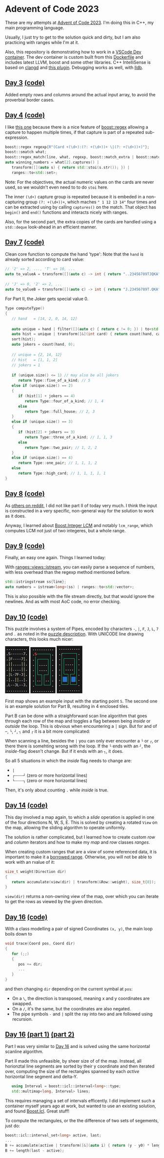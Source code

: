 # Adevent of Code 2023
These are my attempts at [Advent of Code 2023](https://adventofcode.com/2023). I'm doing this in C++, my main programming language.

Usually, I just try to get to the solution quick and dirty, but I am also practicing with ranges while I'm at it.

Also, this repository is demonstrating how to work in a [VSCode Dev container](https://code.visualstudio.com/docs/devcontainers/containers). The dev container is custom built from this [Dockerfile](https://github.com/pgit/cpp-devcontainer/blob/main/Dockerfile) and includes latest LLVM, boost and some other libraries. C++ IntelliSense is based on [clangd](https://clangd.llvm.org/) and [this plugin](https://marketplace.visualstudio.com/items?itemName=llvm-vs-code-extensions.vscode-clangd). Debugging works as well, with [lldb](https://marketplace.visualstudio.com/items?itemName=vadimcn.vscode-lldb).

## [Day 3](https://adventofcode.com/2023/day/3) [(code)](src/3ab.cpp)

Added empty rows and columns around the actual input array, to avoid the proverbial border cases.

## [Day 4](https://adventofcode.com/2023/day/4) [(code)](src/4ab.cpp)

I like [this one](src/4ab.cpp) because there is a nice feature of [boost::regex](https://www.boost.org/doc/libs/1_83_0/libs/regex/doc/html/index.html) allowing a capture to happen multiple times, if that capture is part of a repeated sub-expression.

```c++
boost::regex regexp{R"(Card +(\d+):(?: +(\d+))+ \|(?: +(\d+))+)"};
boost::smatch what;
boost::regex_match(line, what, regexp, boost::match_extra | boost::match_perl);
auto winning_numbers = what[2].captures() |
   transform([](auto s) { return std::stoi(s.str()); }) |
   ranges::to<std::set>;
```

Note: For the objectives, the actual numeric values on the cards are never used, so we wouldn't even need to to do `stoi` here.

The inner `(\d+)` capture group is repeated because it is embeded in a non-capturing group `(?: +(\d+))+`, which maches `" 1 12 13 14"` four times and can be extracted using by calling `captures()` on the match. That object has `begin()` and `end()` functions and interacts nicely with ranges.

Also, for the second part, the extra copies of the cards are handled using a `std::deque` look-ahead in an efficient manner.

## [Day 7](https://adventofcode.com/2023/day/7) [(code)](src/7ab.cpp)

Clean core function to compute the hand 'type': Note that the `hand` is already sorted according to card value:

```c++
// '2' => 2, ..., 'T' => 10, ...
auto to_valueA = transform([](auto c) -> int { return "..23456789TJQKA"sv.find(c); });

// 'J' => 0, '2' => 2, ...
auto to_valueB = transform([](auto c) -> int { return "J.23456789T.QKA"sv.find(c); });
```

 For Part II, the Joker gets special value 0.
```c++
Type computeType()
{
   // hand   = [14, 2, 0, 14, 12]

   auto unique = hand | filter([](auto c) { return c != 0; }) | to<std::set>;
   auto hist = unique | transform([&](int card) { return count(hand, card); }) | to<std::vector>;
   sort(hist);
   auto jokers = count(hand, 0);

   // unique = {2, 14, 12}
   // hist   = [1, 1, 2]
   // jokers = 1

   if (unique.size() <= 1) // may also be all jokers
      return Type::five_of_a_kind; // 5
   else if (unique.size() == 2)
   {
      if (hist[1] + jokers == 4)
         return Type::four_of_a_kind; // 1, 4
      else
         return Type::full_house; // 2, 3
   }
   else if (unique.size() == 3)
   {
      if (hist[2] + jokers == 3)
         return Type::three_of_a_kind; // 1, 1, 3
      else
         return Type::two_pair; // 1, 2, 2
   }
   else if (unique.size() == 4)
      return Type::one_pair; // 1, 1, 1, 2
   else
      return Type::high_card; // 1, 1, 1, 1, 1
}
```

## [Day 8](https://adventofcode.com/2023/day/8) [(code)](src/8ab.cpp)

As [others on reddit](https://www.reddit.com/r/adventofcode/comments/18df7px/2023_day_8_solutions/), I did not like part II of today very much. I think the input is constructed in a very specific, non-general way for the solution to work as it does.

Anyway, I learned about [Boost.Integer LCM](https://www.boost.org/doc/libs/1_83_0/libs/integer/doc/html/boost_integer/gcd_lcm.html) and notably `lcm_range`, which computes LCM not just of two integeres, but a whole range.

## [Day 9](https://adventofcode.com/2023/day/9) [(code)](src/9ab.cpp)

Finally, an easy one again. Things I learned today:

With [ranges::views::istream](https://ericniebler.github.io/range-v3/istream_8hpp.html), you can easily parse a sequence of numbers, with less overhead than the regexp method mentioned before.
```c++
std::istringstream ss{line};
auto numbers = istream<long>(ss) | ranges::to<std::vector>;
```
This is also possible with the file stream directly, but that would ignore the newlines. And as with most AoC code, no error checking.

## [Day 10](https://adventofcode.com/2023/day/10) [(code)](src/10ab.cpp)

This puzzle involves a system of Pipes, encoded by characters `-`, `|`, `F`, `J`, `L`, `7` and `.` as noted in the [puzzle description](https://adventofcode.com/2023/day/10). With UNICODE line drawing characters, this looks much nicer:

![Input](images/10-input.png)
![Map](images/10-map.png)
![Count](images/10-count.png)

First map shows an example input with the starting point `S`. The second one is an example solution for Part B, resulting in 4 enclosed tiles.

Part B can be done with a straighforward scan line algorithm that goes through each row of the map and toggles a flag between being *inside* or *outside* the loop. This is obvious when encountering a `│`  sign. But for and of `─`, `└`, `┘`, `┐` and `┌` it is a bit more complicated:

When scanning a line, besides the `|` you can only ever encounter a `└` or `┌`, or there there is somehting wrong with the loop. If the `└` ends with an `┘`, the *inside*-flag doesn't change. But if it ends with an `┐`, it does.

So all 5 situations in which the *inside* flag needs to change are:

* `|`
* `┌┄┄┄┄┘`  (zero or more horizontal lines)
* `└┄┄┄┄┐` (zero or more horizontal lines)

Then, it's only about counting `.` while *inside* is true.

## [Day 14](https://adventofcode.com/2023/day/14) [(code)](src/14ab.cpp)

This day involved a map again, to which a *slide* operation is applied in one of the four directions N, W, S, E. This is solved by creating a rotated `View` on the map, allowing the sliding algorithm to operate uniformly.

The solution is rather complicated, but I learned how to create custom *row* and *column* iterators and how to make my *map* and *row* classes *ranges*.

When creating custom ranges that are a *view* of some referenced data, it is important to make it a [borrowed range](https://en.cppreference.com/w/cpp/ranges/borrowed_range). Otherwise, you will not be able to work with an rvalue of it:

```c++
size_t weight(Direction dir)
{
   return accumulate(view(dir) | transform(&Row::weight), size_t{0});
}
```

`view(dir)` returns a non-owning view of the map, over which you can iterate to get the rows as viewed by the given direction.

## [Day 16](https://adventofcode.com/2023/day/16) [(code)](src/16ab.cpp)

With a class modelling a pair of signed Coordinates `(x, y)`, the main loop boils down to

```c++
void trace(Coord pos, Coord dir)
{
   for (;;)
   {
      pos += dir;
      ...
   }
}
```
and then changing `dir` depending on the current symbal at `pos`:

* On a `\`, the direction is transposed, meaning x and y coordinates are swapped.
* On a `/`, it's the same, but the coordinates are also negated.
* The pipe symbols `-` and `|` split the ray into two and are followed using recursion.

## [Day 16](https://adventofcode.com/2023/day/18) [(part 1)](src/18a.cpp) [(part 2)](src/18b.cpp)

Part I was very similar to [Day 16](https://adventofcode.com/2023/day/18) and is solved using the same horizontal scanline algorithm.

Part II made this unfeasible, by sheer size of of the map. Instead,  all horionztal line segments are sorted by their y coordinate and then iterated over, computing the size of the rectangles spanned by each *active* horizontal line segment and delta-Y.

```c++
   using Interval = boost::icl::interval<long>::type;
   std::multimap<long, Interval> lines;
```

This requires managing a set of intervals efficently. I did implement such a container myself years ago at work, but wanted to use an existing solution, and found [Boost.Icl](https://www.boost.org/doc/libs/1_84_0/libs/icl/doc/html/index.html). Great stuff!

To compute the rectangules, or the the difference of two sets of segements, just do:
```c++
boost::icl::interval_set<long> active, last;
...
B += accumulate(active | transform([&](auto i) { return (y - y0) * length(i); }), 0L);
B += length(last - active);
```
